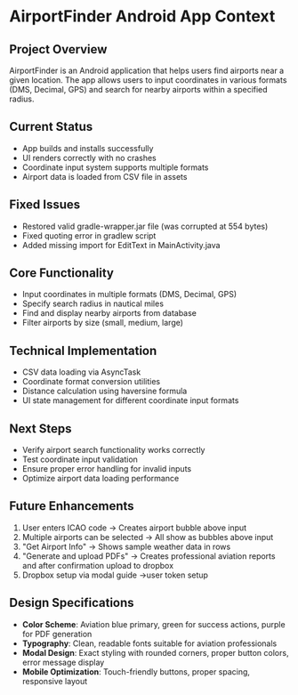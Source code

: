 # AirportFinder Android App Context

## Project Overview
AirportFinder is an Android application that helps users find airports near a given location. The app allows users to input coordinates in various formats (DMS, Decimal, GPS) and search for nearby airports within a specified radius.

## Current Status
- App builds and installs successfully
- UI renders correctly with no crashes
- Coordinate input system supports multiple formats
- Airport data is loaded from CSV file in assets

## Fixed Issues
- Restored valid gradle-wrapper.jar file (was corrupted at 554 bytes)
- Fixed quoting error in gradlew script
- Added missing import for EditText in MainActivity.java

## Core Functionality
- Input coordinates in multiple formats (DMS, Decimal, GPS)
- Specify search radius in nautical miles
- Find and display nearby airports from database
- Filter airports by size (small, medium, large)

## Technical Implementation
- CSV data loading via AsyncTask
- Coordinate format conversion utilities
- Distance calculation using haversine formula
- UI state management for different coordinate input formats

## Next Steps
- Verify airport search functionality works correctly
- Test coordinate input validation
- Ensure proper error handling for invalid inputs
- Optimize airport data loading performance

## Future Enhancements
1. User enters ICAO code → Creates airport bubble above input
2. Multiple airports can be selected → All show as bubbles above input
3. "Get Airport Info" → Shows sample weather data in rows
4. "Generate and upload PDFs" → Creates professional aviation reports and after confirmation upload to dropbox
5. Dropbox setup via modal guide →user token setup

## Design Specifications
- **Color Scheme**: Aviation blue primary, green for success actions, purple for PDF generation
- **Typography**: Clean, readable fonts suitable for aviation professionals
- **Modal Design**: Exact styling with rounded corners, proper button colors, error message display
- **Mobile Optimization**: Touch-friendly buttons, proper spacing, responsive layout
